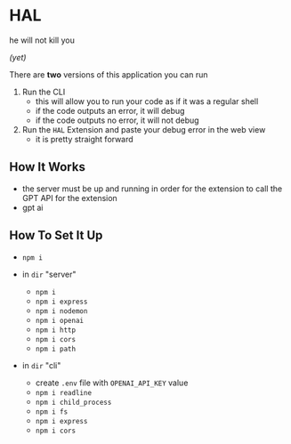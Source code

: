 # HAL
he will not kill you

*(yet)*

There are **two** versions of this application you can run
1) Run the CLI
    - this will allow you to run your code as if it was a regular shell
    - if the code outputs an error, it will debug
    - if the code outputs no error, it will not debug
2) Run the `HAL` Extension and paste your debug error in the web view
    - it is pretty straight forward

## How It Works
- the server must be up and running in order for the extension to call the GPT API for the extension
- gpt ai

## How To Set It Up
- `npm i`
- in `dir` "server"
    - `npm i`
    - `npm i express`
    - `npm i nodemon`
    - `npm i openai`
    - `npm i http`
    - `npm i cors`
    - `npm i path`

- in `dir` "cli"
    - create `.env` file with `OPENAI_API_KEY` value
    - `npm i readline`
    - `npm i child_process`
    - `npm i fs`
    - `npm i express`
    - `npm i cors`